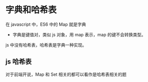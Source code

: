 # 字典和哈希表

在 javascript 中，ES6 中的 Map 就是字典

- 字典是键值对，类似 js 对象，用 map 表示，map 的键不会转换类型。

js 中没有哈希表，哈希表是字典一种实现。

## js 哈希表

对于前端开说，Map 和 Set 相关的都可以看作是哈希表相关的题
